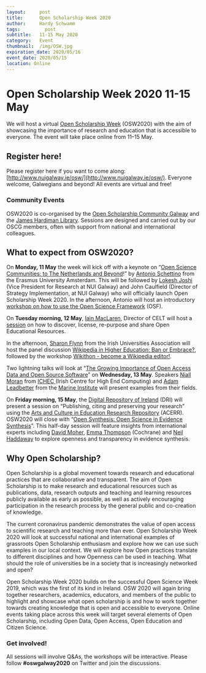 ```yaml
---
layout:     post
title:      Open Scholarship Week 2020
author:     Hardy Schwamm
tags: 		  post
subtitle:  	11-15 May 2020
category:   Event
thumbnail:  /img/OSW.jpg
expiration_date: 2020/05/16
event_date: 2020/05/15
location: Online
---
```


# Open Scholarship Week 2020 11-15 May

We will host a virtual [Open Scholarship Week](http://www.nuigalway.ie/osw/) (OSW2020) with the aim of showcasing the importance of research and education that is accessible to everyone. The event will take place online from 11–15 May. 

## Register here!
Please register here if you want to come along: [http://www.nuigalway.ie/osw/](http://www.nuigalway.ie/osw/). Everyone welcome, Galwegians and beyond! All events are virtual and free!

### Community Events
OSW2020 is co-organised by the [Open Scholarship Community Galway](http://www.osc-galway.ie/) and the [James Hardiman Library](http://www.library.nuigalway.ie/). Sessions are designed and carried out by our OSCG members, often with support from national and international colleagues.

## What to expect from OSW2020?
On **Monday, 11 May** the week will kick off with a keynote on “[Open Science Communities: to The Netherlands and Beyond](https://www.eventbrite.ie/e/open-science-communities-to-the-netherlands-and-beyond-tickets-98250807811)!” by [Antonio Schettino](https://asch3tti.netlify.com/) from the Erasmus University Amsterdam. This will be followed by [Lokesh Joshi](http://www6.nuigalway.ie/our-research/people/lokeshjoshi/) (Vice President for Research at NUI Galway) and John Caulfield (Director of Strategy Implementation, at NUI Galway) who will officially launch Open Scholarship Week 2020. In the afternoon, Antonio will host an introductory [workshop on how to use the Open Science Framework](https://www.eventbrite.ie/e/open-science-framework-a-practical-guide-tickets-98590961219) (OSF).

 On **Tuesday morning, 12 May**, [Iain MacLaren](https://www.nuigalway.ie/our-research/people/education/iainmaclaren/), Director of CELT will host a [session](https://www.eventbrite.ie/e/open-educational-resources-finding-using-and-making-tickets-98587087633) on how to discover, license, re-purpose and share Open Educational Resources. 

In the afternoon, [Sharon Flynn](https://twitter.com/sharonlflynn?ref_src=twsrc%5Egoogle%7Ctwcamp%5Eserp%7Ctwgr%5Eauthor) from the Irish Universities Association will host the panel discussion [Wikipedia in Higher Education: Ban or Embrace?](https://www.eventbrite.ie/e/wikipedia-in-higher-education-ban-or-embrace-tickets-98600297143), followed by the workshop [Wikithon - become a Wikipedia editor!](https://www.eventbrite.ie/e/wikithon-become-a-wikipedia-editor-tickets-98601899937).

Two lightning talks will look at “[The Growing Importance of Open Access Data and Open Source Software](https://www.eventbrite.ie/e/the-growing-importance-of-open-access-data-and-open-source-software-tickets-98604545851)” on **Wednesday, 13 May**. Speakers [Niall Moran](https://www.ichec.ie/staff/niall-moran-phd) from [ICHEC ](https://www.ichec.ie/)(Irish Centre for High End Computing) and [Adam Leadbetter](https://www.linkedin.com/in/adamleadbetter/?originalSubdomain=ie) from the [Marine Institute](https://www.marine.ie/Home/home) will present examples from their fields.

On **Friday morning, 15 May**, the [Digital Repository of Ireland](https://dri.ie/) (DRI) will present a session on “Publishing, citing and preserving your research” using the [Arts and Culture in Education Research Repository](https://dri.ie/acerr-dri-join-us-launch) (ACERR). OSW2020 will close with “[Open Synthesis: Open Science in Evidence Synthesis](https://www.eventbrite.ie/myevent?eid=99010042703)”. This half-day session will feature insights from international experts including [David Moher](http://www.ohri.ca/profile/dmoher), [Emma Thompson](https://www.linkedin.com/in/emma-thompson-30723289/?originalSubdomain=uk) (Cochrane) and [Neil Haddaway](https://www.sei.org/people/neal-haddaway/) to explore openness and transparency in evidence synthesis.

## Why Open Scholarship?

Open Scholarship is a global movement towards research and educational practices that are collaborative and transparent. The aim of Open Scholarship is to make research and educational resources such as publications, data, research outputs and teaching and learning resources publicly available as early as possible, as well as actively encouraging participation in the research process by the general public and co-creation of knowledge.

 The current coronavirus pandemic demonstrates the value of open access to scientific research and teaching more than ever. Open Scholarship Week 2020 will look at successful national and international examples of grassroots Open Scholarship enthusiasm and explore how we can use such examples in our local context. We will explore how Open practices translate to different disciplines and how Openness can be used in teaching.  What should the role of universities be in a society that is increasingly networked and open?

 Open Scholarship Week 2020 builds on the successful Open Science Week 2019, which was the first of its kind in Ireland. OSW 2020 will again bring together researchers, academics, educators, and members of the public to highlight and showcase what open scholarship is and how to work together towards creating knowledge that is open and accessible to everyone. Online events taking place across this week will target several elements of Open Scholarship, including Open Data, Open Access, Open Education and Citizen Science.

### Get involved!

All sessions will involve Q&As, the workshops will be interactive. Please follow **#oswgalway2020** on Twitter and join the discussions.
